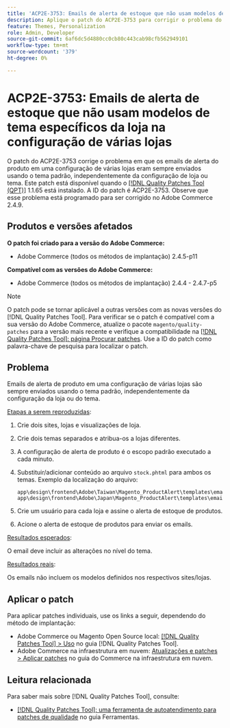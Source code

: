 ```yaml
---
title: 'ACP2E-3753: Emails de alerta de estoque que não usam modelos de tema específicos da loja na configuração de várias lojas'
description: Aplique o patch do ACP2E-3753 para corrigir o problema do Adobe Commerce em que os emails de alerta do produto em uma configuração de várias lojas são sempre enviados usando o tema padrão, independentemente da configuração de loja ou tema.
feature: Themes, Personalization
role: Admin, Developer
source-git-commit: 6af6dc5d4880cc0cb80c443cab98cfb562949101
workflow-type: tm+mt
source-wordcount: '379'
ht-degree: 0%

---
```



# ACP2E-3753: Emails de alerta de estoque que não usam modelos de tema específicos da loja na configuração de várias lojas

O patch do ACP2E-3753 corrige o problema em que os emails de alerta do produto em uma configuração de várias lojas eram sempre enviados usando o tema padrão, independentemente da configuração de loja ou tema. Este patch está disponível quando o [[!DNL Quality Patches Tool (QPT)]](/help/tools/quality-patches-tool/quality-patches-tool-to-self-serve-quality-patches.md) 1.1.65 está instalado. A ID do patch é ACP2E-3753. Observe que esse problema está programado para ser corrigido no Adobe Commerce 2.4.9.

## Produtos e versões afetados

**O patch foi criado para a versão do Adobe Commerce:**

* Adobe Commerce (todos os métodos de implantação) 2.4.5-p11

**Compatível com as versões do Adobe Commerce:**

* Adobe Commerce (todos os métodos de implantação) 2.4.4 - 2.4.7-p5

>[!NOTE]
>
>O patch pode se tornar aplicável a outras versões com as novas versões do [!DNL Quality Patches Tool]. Para verificar se o patch é compatível com a sua versão do Adobe Commerce, atualize o pacote `magento/quality-patches` para a versão mais recente e verifique a compatibilidade na [[!DNL Quality Patches Tool]: página Procurar patches](https://experienceleague.adobe.com/tools/commerce-quality-patches/index.html). Use a ID do patch como palavra-chave de pesquisa para localizar o patch.

## Problema

Emails de alerta de produto em uma configuração de várias lojas são sempre enviados usando o tema padrão, independentemente da configuração da loja ou do tema.

<u>Etapas a serem reproduzidas</u>:

1. Crie dois sites, lojas e visualizações de loja.
1. Crie dois temas separados e atribua-os a lojas diferentes.
1. A configuração de alerta de produto é o escopo padrão executado a cada minuto.
1. Substituir/adicionar conteúdo ao arquivo `stock.phtml` para ambos os temas. Exemplo da localização do arquivo:

   ```
   app\design\frontend\Adobe\Taiwan\Magento_ProductAlert\templates\email\stock.phtml
   app\design\frontend\Adobe\Japan\Magento_ProductAlert\templates\email\stock.phtml
   ```

1. Crie um usuário para cada loja e assine o alerta de estoque de produtos.
1. Acione o alerta de estoque de produtos para enviar os emails.

<u>Resultados esperados</u>:

O email deve incluir as alterações no nível do tema.

<u>Resultados reais</u>:

Os emails não incluem os modelos definidos nos respectivos sites/lojas.

## Aplicar o patch

Para aplicar patches individuais, use os links a seguir, dependendo do método de implantação:

* Adobe Commerce ou Magento Open Source local: [[!DNL Quality Patches Tool] > Uso](/help/tools/quality-patches-tool/usage.md) no guia [!DNL Quality Patches Tool].
* Adobe Commerce na infraestrutura em nuvem: [Atualizações e patches > Aplicar patches](https://experienceleague.adobe.com/docs/commerce-cloud-service/user-guide/develop/upgrade/apply-patches.html) no guia do Commerce na infraestrutura em nuvem.

## Leitura relacionada

Para saber mais sobre [!DNL Quality Patches Tool], consulte:

* [[!DNL Quality Patches Tool]: uma ferramenta de autoatendimento para patches de qualidade](/help/tools/quality-patches-tool/quality-patches-tool-to-self-serve-quality-patches.md) no guia Ferramentas.
